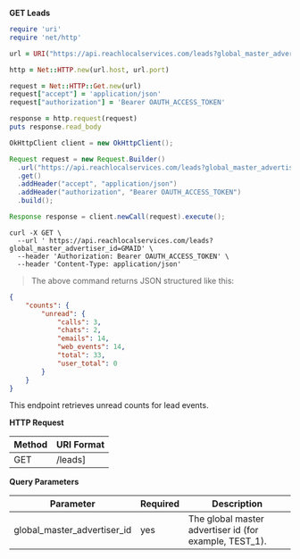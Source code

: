 **GET Leads**

```ruby
require 'uri'
require 'net/http'

url = URI("https://api.reachlocalservices.com/leads?global_master_advertiser_id=GMAID")

http = Net::HTTP.new(url.host, url.port)

request = Net::HTTP::Get.new(url)
request["accept"] = 'application/json'
request["authorization"] = 'Bearer OAUTH_ACCESS_TOKEN'

response = http.request(request)
puts response.read_body
```

```java
OkHttpClient client = new OkHttpClient();

Request request = new Request.Builder()
  .url("https://api.reachlocalservices.com/leads?global_master_advertiser_id=GMAID")
  .get()
  .addHeader("accept", "application/json")
  .addHeader("authorization", "Bearer OAUTH_ACCESS_TOKEN")
  .build();

Response response = client.newCall(request).execute();
```

```shell
curl -X GET \
  --url ' https://api.reachlocalservices.com/leads?global_master_advertiser_id=GMAID' \
  --header 'Authorization: Bearer OAUTH_ACCESS_TOKEN' \
  --header 'Content-Type: application/json'
```

> The above command returns JSON structured like this:

```json
{
    "counts": {
        "unread": {
            "calls": 3,
            "chats": 2,
            "emails": 14,
            "web_events": 14,
            "total": 33,
            "user_total": 0
        }
    }
}
```

This endpoint retrieves unread counts for lead events.

**HTTP Request**

| Method | URI Format |
|---|---|
| GET | /leads]|

**Query Parameters**

Parameter | Required | Description
--------- | -------- | -----------
global_master_advertiser_id | yes | The global master advertiser id (for example, TEST_1).
